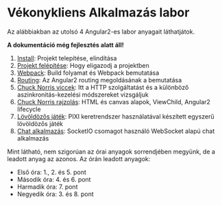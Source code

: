 # Vékonykliens Alkalmazás labor

Az alábbiakban az utolsó 4 Angular2-es labor anyagait láthatjátok.

**A dokumentáció még fejlesztés alatt áll!**

1. [Install](1-install.md): Projekt telepítése, elindítása
2. [Projekt felépítése](2-project.md): Hogy eligazodj a projektben
3. [Webpack](3-webpack.md): Build folyamat és Webpack bemutatása
4. [Routing](4-routing.md): Az Angular2 routing megoldásának a bemutatása
5. [Chuck Norris viccek](5-joke-list.md): Itt a HTTP szolgáltatást és a különböző aszinkronitás-kezelési módszereket vizsgáljuk
6. [Chuck Norris rajzolás](6-chuck-draw.md): HTML és canvas alapok, ViewChild, Angular2 lifecycle
7. [Lövöldözős játék](7-chuck-game.md): PIXI keretrendszer használatával készített egyszerű lövöldözős játék
8. [Chat alkalmazás](8-chat.md): SocketIO csomagot használó WebSocket alapú chat alkalmazás

Mint látható, nem szigorúan az órai anyagok sorrendjében megyünk, de a leadott anyag az azonos. Az órán leadott anyagok:

- Első óra: 1., 2. és 5. pont
- Második óra: 4. és 6. pont
- Harmadik óra: 7. pont
- Negyedik óra: 3. és 8. pont
